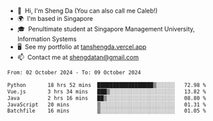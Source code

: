 <!---
tan-sd/tan-sd is a ✨ special ✨ repository because its `README.md` (this file) appears on your GitHub profile.
You can click the Preview link to take a look at your changes.
--->
- 👋  Hi, I'm Sheng Da (You can also call me Caleb!)
- 🌍  I'm based in Singapore
- 🎓  Penultimate student at Singapore Management University, Information Systems
- 🖥️  See my portfolio at [tanshengda.vercel.app](https://tanshengda.vercel.app/)
- 📫  Contact me at [shengdatan@gmail.com](mailto:shengdatan@gmail.com)

<!--START_SECTION:waka-->

```txt
From: 02 October 2024 - To: 09 October 2024

Python       18 hrs 52 mins  ██████████████████▒░░░░░░   72.98 %
Vue.js       3 hrs 34 mins   ███▒░░░░░░░░░░░░░░░░░░░░░   13.82 %
Java         2 hrs 16 mins   ██▒░░░░░░░░░░░░░░░░░░░░░░   08.80 %
JavaScript   20 mins         ▒░░░░░░░░░░░░░░░░░░░░░░░░   01.31 %
Batchfile    16 mins         ▒░░░░░░░░░░░░░░░░░░░░░░░░   01.05 %
```

<!--END_SECTION:waka-->
